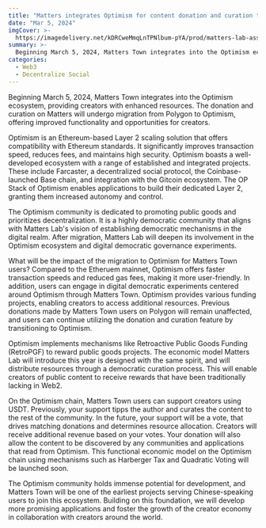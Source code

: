 ```yaml
---
title: "Matters integrates Optimism for content donation and curation to better support the creator economy"
date: "Mar 5, 2024"
imgCover: >-
  https://imagedelivery.net/kDRCweMmqLnTPNlbum-pYA/prod/matters-lab-assets/fc062a0c-ceb8-4581-8bbd-e1d45a9030cd.jpeg/1280w
summary: >-
  Beginning March 5, 2024, Matters Town integrates into the Optimism ecosystem, providing creators with enhanced resources. The donation and curation on Matters will undergo migration from Polygon to Optimism, offering improved functionality and opportunities for creators.
categories:
  - Web3
  - Decentralize Social
---
```


Beginning March 5, 2024, Matters Town integrates into the Optimism ecosystem, providing creators with enhanced resources. The donation and curation on Matters will undergo migration from Polygon to Optimism, offering improved functionality and opportunities for creators.

Optimism is an Ethereum-based Layer 2 scaling solution that offers compatibility with Ethereum standards. It significantly improves transaction speed, reduces fees, and maintains high security. Optimism boasts a well-developed ecosystem with a range of established and integrated projects. These include Farcaster, a decentralized social protocol, the Coinbase-launched Base chain, and integration with the Gitcoin ecosystem. The OP Stack of Optimism enables applications to build their dedicated Layer 2, granting them increased autonomy and control.

The Optimism community is dedicated to promoting public goods and prioritizes decentralization. It is a highly democratic community that aligns with Matters Lab's vision of establishing democratic mechanisms in the digital realm. After migration, Matters Lab will deepen its involvement in the Optimism ecosystem and digital democratic governance experiments.

What will be the impact of the migration to Optimism for Matters Town users? Compared to the Etheruem mainnet, Optimism offers faster transaction speeds and reduced gas fees, making it more user-friendly. In addition, users can engage in digital democratic experiments centered around Optimism through Matters Town. Optimism provides various funding projects, enabling creators to access additional resources. Previous donations made by Matters Town users on Polygon will remain unaffected, and users can continue utilizing the donation and curation feature by transitioning to Optimism.

Optimism implements mechanisms like Retroactive Public Goods Funding (RetroPGF) to reward public goods projects. The economic model Matters Lab will introduce this year is designed with the same spirit, and will distribute resources through a democratic curation process. This will enable creators of public content to receive rewards that have been traditionally lacking in Web2.

On the Optimism chain, Matters Town users can support creators using USDT. Previously, your support tipps the author and curates the content to the rest of the community. In the future, your support will be a vote, that drives matching donations and determines resource allocation. Creators will receive additional revenue based on your votes. Your donation will also allow the content to be discovered by any communities and applications that read from Optimism. This functional economic model on the Optimism chain using mechanisms such as Harberger Tax and Quadratic Voting will be launched soon.

The Optimism community holds immense potential for development, and Matters Town will be one of the earliest projects serving Chinese-speaking users to join this ecosystem. Building on this foundation, we will develop more promising applications and foster the growth of the creator economy in collaboration with creators around the world.

